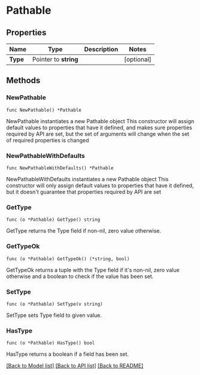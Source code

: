 # Pathable

## Properties

Name | Type | Description | Notes
------------ | ------------- | ------------- | -------------
**Type** | Pointer to **string** |  | [optional] 

## Methods

### NewPathable

`func NewPathable() *Pathable`

NewPathable instantiates a new Pathable object
This constructor will assign default values to properties that have it defined,
and makes sure properties required by API are set, but the set of arguments
will change when the set of required properties is changed

### NewPathableWithDefaults

`func NewPathableWithDefaults() *Pathable`

NewPathableWithDefaults instantiates a new Pathable object
This constructor will only assign default values to properties that have it defined,
but it doesn't guarantee that properties required by API are set

### GetType

`func (o *Pathable) GetType() string`

GetType returns the Type field if non-nil, zero value otherwise.

### GetTypeOk

`func (o *Pathable) GetTypeOk() (*string, bool)`

GetTypeOk returns a tuple with the Type field if it's non-nil, zero value otherwise
and a boolean to check if the value has been set.

### SetType

`func (o *Pathable) SetType(v string)`

SetType sets Type field to given value.

### HasType

`func (o *Pathable) HasType() bool`

HasType returns a boolean if a field has been set.


[[Back to Model list]](../README.md#documentation-for-models) [[Back to API list]](../README.md#documentation-for-api-endpoints) [[Back to README]](../README.md)


